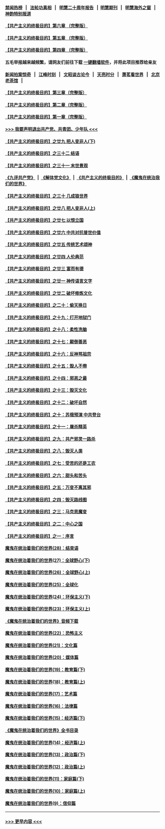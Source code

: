 #### [禁闻热榜](热点新闻.md?=0)  &nbsp;&nbsp;|&nbsp;&nbsp; [法轮功真相](https://github.com/gfw-breaker/truth/blob/master/README.md?=0) &nbsp;&nbsp;|&nbsp;&nbsp; [明慧二十周年报告](https://github.com/gfw-breaker/mh-reports/blob/master/README.md?=0) &nbsp;&nbsp;|&nbsp;&nbsp;[明慧期刊](https://github.com/gfw-breaker/mh-qikan) &nbsp;&nbsp;|&nbsp;&nbsp; [明慧海外之窗](https://github.com/gfw-breaker/mh-news/blob/master/README.md?=0) &nbsp;&nbsp;|&nbsp;&nbsp; [神韵特别报道](https://github.com/gfw-breaker/mh-news/blob/master/shenyun.md?=0)
#### [【共产主义的终极目的】第六章 （完整版）](../pages/nsc422/n11428913.md?t=03041431) 
#### [【共产主义的终极目的】第五章 （完整版）](../pages/nsc422/n11428912.md?t=03041431) 
#### [【共产主义的终极目的】第四章 （完整版）](../pages/nsc422/n11428907.md?t=03041431) 
#### 五毛举报越来越频繁，请网友们前往下载 [一键翻墙软件](https://github.com/gfw-breaker/ssr-accounts)，并将此项目推荐给亲友
#### [新闻拍案惊奇](https://github.com/gfw-breaker/banned-news/blob/master/pages/link4.md) &nbsp;&nbsp;|&nbsp;&nbsp; [江峰时刻](https://github.com/gfw-breaker/banned-news/blob/master/pages/link4.md) &nbsp;&nbsp;|&nbsp;&nbsp; [文昭谈古论今](https://github.com/gfw-breaker/banned-news/blob/master/pages/link4.md) &nbsp;&nbsp;|&nbsp;&nbsp; [天亮时分](https://github.com/gfw-breaker/banned-news/blob/master/pages/link4.md) &nbsp;&nbsp;|&nbsp;&nbsp; [萧茗看世界](https://github.com/gfw-breaker/banned-news/blob/master/pages/link4.md) &nbsp;&nbsp;|&nbsp;&nbsp; [北京老茶馆](https://github.com/gfw-breaker/banned-news/blob/master/pages/link4.md) &nbsp;&nbsp;|&nbsp;&nbsp; 
#### [【共产主义的终极目的】第三章（完整版）](../pages/nsc422/n11428848.md?t=03041431) 
#### [【共产主义的终极目的】第二章（完整版）](../pages/nsc422/n11428831.md?t=03041431) 
#### [【共产主义的终极目的】第一章（完整版）](../pages/nsc422/n11417651.md?t=03041431) 
#### [>>> 我要声明退出共产党、共青团、少年队 <<<](https://github.com/begood0513/goodnews/blob/master/quit/letter.md) 
#### [【共产主义的终极目的】之廿九 把人变非人(下)](../pages/nsc422/n11344140.md?t=03041431) 
#### [【共产主义的终极目的】之三十二 结语](../pages/nsc422/n11360535.md?t=03041431) 
#### [【共产主义的终极目的】之三十一 末世景观](../pages/nsc422/n11351129.md?t=03041431) 
#### [《九评共产党》](https://github.com/begood0513/9ping.md/blob/master/README.md) &nbsp;|&nbsp; [《解体党文化》](../../../../jtdwh.md/blob/master/README.md)  &nbsp;|&nbsp; [《共产主义的终极目的》](../../../../gczydzjmd.md/blob/master/README.md) &nbsp;|&nbsp; [《魔鬼在统治我们的世界》](../../../../mgztzwmdsj.md/blob/master/README.md) 
#### [【共产主义的终极目的】之三十 几成狼世界](../pages/nsc422/n11348280.md?t=03041431) 
#### [【共产主义的终极目的】之廿八 把人变非人(上)](../pages/nsc422/n11340492.md?t=03041431) 
#### [【共产主义的终极目的】之廿七 以恨立国](../pages/nsc422/n11336944.md?t=03041431) 
#### [【共产主义的终极目的】之廿六 中共对抗普世价值](../pages/nsc422/n11324785.md?t=03041431) 
#### [【共产主义的终极目的】之廿五 传统艺术颂神](../pages/nsc422/n11296396.md?t=03041431) 
#### [【共产主义的终极目的】之廿四 人伦典范](../pages/nsc422/n11296397.md?t=03041431) 
#### [【共产主义的终极目的】之廿三 富而有德](../pages/nsc422/n11283598.md?t=03041431) 
#### [【共产主义的终极目的】之廿一 神传语言文字](../pages/nsc422/n11263265.md?t=03041431) 
#### [【共产主义的终极目的】之廿二 破坏修炼文化](../pages/nsc422/n11245728.md?t=03041431) 
#### [【共产主义的终极目的】之二十：偷天换日](../pages/nsc422/n11238846.md?t=03041431) 
#### [【共产主义的终极目的】之十九：打开地狱门](../pages/nsc422/n11206376.md?t=03041431) 
#### [【共产主义的终极目的】之十八：柔性洗脑](../pages/nsc422/n11199994.md?t=03041431) 
#### [【共产主义的终极目的】之十七：颠倒善恶](../pages/nsc422/n11179782.md?t=03041431) 
#### [【共产主义的终极目的】之十六：反神骂祖宗](../pages/nsc422/n11166798.md?t=03041431) 
#### [【共产主义的终极目的】之十五：毁人不倦](../pages/nsc422/n11166792.md?t=03041431) 
#### [【共产主义的终极目的】之十四：邪恶之最](../pages/nsc422/n11150249.md?t=03041431) 
#### [【共产主义的终极目的】之十三：毁灭文化](../pages/nsc422/n11135227.md?t=03041431) 
#### [【共产主义的终极目的】之十二：破坏自然](../pages/nsc422/n11135214.md?t=03041431) 
#### [【共产主义的终极目的】之十：苏俄预演 中共登台](../pages/nsc422/n11118424.md?t=03041431) 
#### [【共产主义的终极目的】之十一：屠杀精英](../pages/nsc422/n11118442.md?t=03041431) 
#### [【共产主义的终极目的】之九：共产邪灵一路杀](../pages/nsc422/n11114139.md?t=03041431) 
#### [【共产主义的终极目的】之八：毁灭人类](../pages/nsc422/n11108503.md?t=03041431) 
#### [【共产主义的终极目的】之七：受苦的还是工农](../pages/nsc422/n11101809.md?t=03041431) 
#### [【共产主义的终极目的】之六：甜头和苦头](../pages/nsc422/n11096971.md?t=03041431) 
#### [【共产主义的终极目的】之五：万变不离其邪](../pages/nsc422/n11091285.md?t=03041431) 
#### [【共产主义的终极目的】之四：毁灭路线图](../pages/nsc422/n11086284.md?t=03041431) 
#### [【共产主义的终极目的】之三：马克思魔变](../pages/nsc422/n11061941.md?t=03041431) 
#### [【共产主义的终极目的】之二：中心之国](../pages/nsc422/n11047728.md?t=03041431) 
#### [【共产主义的终极目的】之一：序言](../pages/nsc422/n11086077.md?t=03041431) 
#### [魔鬼在统治着我们的世界(28)：结束语](../pages/nsc422/n10936246.md?t=03041431) 
#### [魔鬼在统治着我们的世界(27)：全球野心(下)](../pages/nsc422/n10928319.md?t=03041431) 
#### [魔鬼在统治着我们的世界(26)：全球野心(上)](../pages/nsc422/n10900318.md?t=03041431) 
#### [魔鬼在统治着我们的世界(25)：全球化](../pages/nsc422/n10788205.md?t=03041431) 
#### [魔鬼在统治着我们的世界(24)：环保主义(下)](../pages/nsc422/n10695307.md?t=03041431) 
#### [魔鬼在统治着我们的世界(23)：环保主义(上)](../pages/nsc422/n10688613.md?t=03041431) 
#### [《魔鬼在统治着我们的世界》音频下载](../pages/nsc422/n10635553.md?t=03041431) 
#### [魔鬼在统治着我们的世界(22)：恐怖主义](../pages/nsc422/n10614727.md?t=03041431) 
#### [魔鬼在统治着我们的世界(21)：文化篇](../pages/nsc422/n10597706.md?t=03041431) 
#### [魔鬼在统治着我们的世界(20)：媒体篇](../pages/nsc422/n10586579.md?t=03041431) 
#### [魔鬼在统治着我们的世界(19)：教育篇(下)](../pages/nsc422/n10564808.md?t=03041431) 
#### [魔鬼在统治着我们的世界(18)：教育篇(上)](../pages/nsc422/n10526970.md?t=03041431) 
#### [魔鬼在统治着我们的世界(17)：艺术篇](../pages/nsc422/n10499093.md?t=03041431) 
#### [魔鬼在统治着我们的世界(16)：法律篇](../pages/nsc422/n10485969.md?t=03041431) 
#### [魔鬼在统治着我们的世界(15)：经济篇(下)](../pages/nsc422/n10469975.md?t=03041431) 
#### [《魔鬼在统治着我们的世界》全书目录](../pages/nsc422/n10464261.md?t=03041431) 
#### [魔鬼在统治着我们的世界(14)：经济篇(上)](../pages/nsc422/n10457370.md?t=03041431) 
#### [魔鬼在统治着我们的世界(13)：政治篇(下)](../pages/nsc422/n10448270.md?t=03041431) 
#### [魔鬼在统治着我们的世界(12)：政治篇(上)](../pages/nsc422/n10444576.md?t=03041431) 
#### [魔鬼在统治着我们的世界(11)：家庭篇(下)](../pages/nsc422/n10440961.md?t=03041431) 
#### [魔鬼在统治着我们的世界(10)：家庭篇(上)](../pages/nsc422/n10435448.md?t=03041431) 
#### [魔鬼在统治着我们的世界(9)：信仰篇](../pages/nsc422/n10432159.md?t=03041431) 

----
#### [ >>> 更早内容 <<< ](../indexes/nsc422-earlier.md)
